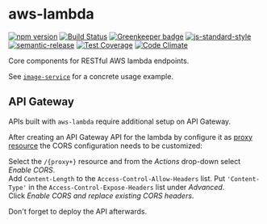 # aws-lambda

[![npm version](https://img.shields.io/npm/v/@rheactorjs/aws-lambda.svg)](https://www.npmjs.com/package/@rheactorjs/aws-lambda)
[![Build Status](https://travis-ci.org/RHeactorJS/aws-lambda.svg?branch=master)](https://travis-ci.org/RHeactorJS/aws-lambda)
[![Greenkeeper badge](https://badges.greenkeeper.io/RHeactorJS/aws-lambda.svg)](https://greenkeeper.io/) 
[![js-standard-style](https://img.shields.io/badge/code%20style-standard-brightgreen.svg)](http://standardjs.com/)
[![semantic-release](https://img.shields.io/badge/semver-semantic%20release-e10079.svg)](https://github.com/semantic-release/semantic-release)
[![Test Coverage](https://codeclimate.com/github/RHeactorJS/aws-lambda/badges/coverage.svg)](https://codeclimate.com/github/RHeactorJS/aws-lambda/coverage)
[![Code Climate](https://codeclimate.com/github/RHeactorJS/aws-lambda/badges/gpa.svg)](https://codeclimate.com/github/RHeactorJS/aws-lambda)

Core components for RESTful AWS lambda endpoints.

See [`image-service`](https://github.com/RHeactorJS/image-service/blob/master/package.json) for a concrete usage example.

## API Gateway

APIs built with `aws-lambda` require additional setup on API Gateway.

After creating an API Gateway API for the lambda by configure it as [proxy resource](https://docs.aws.amazon.com/console/apigateway/proxy-resource)
the CORS configuration needs to be customized:

Select the `/{proxy+}` resource and from the *Actions* drop-down select *Enable CORS*.  
Add `Content-Length` to the `Access-Control-Allow-Headers` list.
Put `'Content-Type'` in the `Access-Control-Expose-Headers` list under *Advanced*.  
Click *Enable CORS and replace existing CORS headers*.

Don't forget to deploy the API afterwards.
